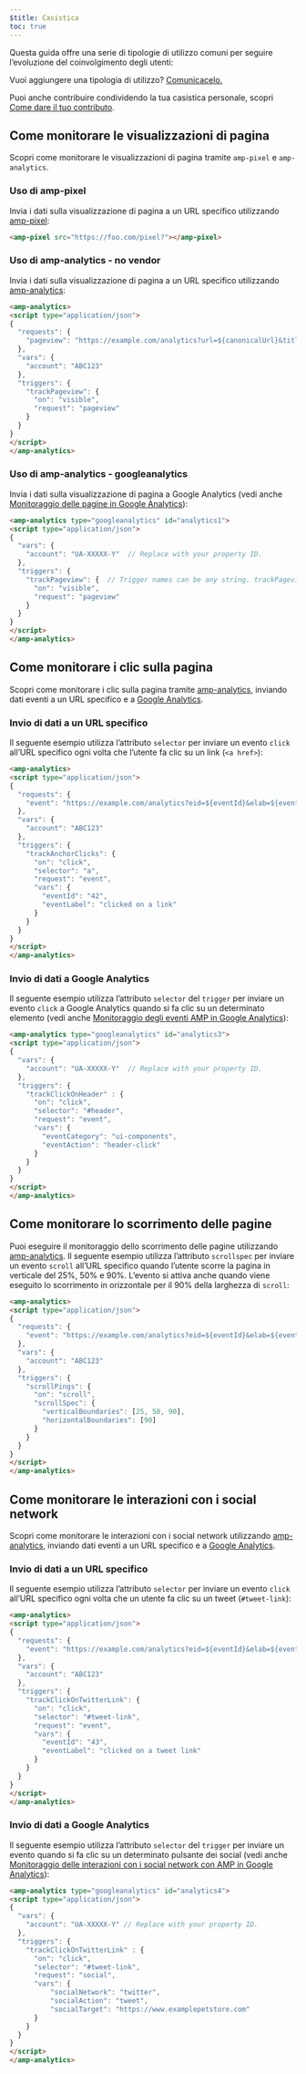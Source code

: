 ```yaml
---
$title: Casistica
toc: true
---
```




Questa guida offre una serie di tipologie di utilizzo comuni per seguire l’evoluzione del coinvolgimento degli utenti:

Vuoi aggiungere una tipologia di utilizzo?
[Comunicacelo.](https://github.com/ampproject/docs/issues/new)

Puoi anche contribuire condividendo la tua casistica personale,
scopri [Come dare il tuo contributo](/it/contribute/).

## Come monitorare le visualizzazioni di pagina

Scopri come monitorare le visualizzazioni di pagina tramite `amp-pixel` e `amp-analytics`.

### Uso di amp-pixel

Invia i dati sulla visualizzazione di pagina a un URL specifico utilizzando
[amp-pixel](/it/docs/reference/components/amp-pixel.html):

```html
<amp-pixel src="https://foo.com/pixel?"></amp-pixel>
```

### Uso di amp-analytics - no vendor

Invia i dati sulla visualizzazione di pagina a un URL specifico utilizzando
[amp-analytics](/it/docs/reference/components/amp-analytics.html):

```html
<amp-analytics>
<script type="application/json">
{
  "requests": {
    "pageview": "https://example.com/analytics?url=${canonicalUrl}&title=${title}&acct=${account}"
  },
  "vars": {
    "account": "ABC123"
  },
  "triggers": {
    "trackPageview": {
      "on": "visible",
      "request": "pageview"
    }
  }
}
</script>
</amp-analytics>
```

### Uso di amp-analytics - googleanalytics

Invia i dati sulla visualizzazione di pagina a Google Analytics
(vedi anche [Monitoraggio delle pagine in Google Analytics](https://developers.google.com/analytics/devguides/collection/amp-analytics/#page_tracking)):

```html
<amp-analytics type="googleanalytics" id="analytics1">
<script type="application/json">
{
  "vars": {
    "account": "UA-XXXXX-Y"  // Replace with your property ID.
  },
  "triggers": {
    "trackPageview": {  // Trigger names can be any string. trackPageview is not a required name.
      "on": "visible",
      "request": "pageview"
    }
  }
}
</script>
</amp-analytics>
```

## Come monitorare i clic sulla pagina

Scopri come monitorare i clic sulla pagina tramite
[amp-analytics](/it/docs/reference/components/amp-analytics.html),
inviando dati eventi a un URL specifico e a
[Google Analytics](https://developers.google.com/analytics/devguides/collection/amp-analytics/).

### Invio di dati a un URL specifico

Il seguente esempio utilizza l’attributo `selector` per inviare un evento `click`
all’URL specifico ogni volta che l’utente fa clic su un link (`<a href>`):

```html
<amp-analytics>
<script type="application/json">
{
  "requests": {
    "event": "https://example.com/analytics?eid=${eventId}&elab=${eventLabel}&acct=${account}"
  },
  "vars": {
    "account": "ABC123"
  },
  "triggers": {
    "trackAnchorClicks": {
      "on": "click",
      "selector": "a",
      "request": "event",
      "vars": {
        "eventId": "42",
        "eventLabel": "clicked on a link"
      }
    }
  }
}
</script>
</amp-analytics>
```

### Invio di dati a Google Analytics

Il seguente esempio utilizza l’attributo `selector` del `trigger`
per inviare un evento `click` a Google Analytics quando si fa clic su un determinato elemento
(vedi anche
[Monitoraggio degli eventi AMP in Google Analytics](https://developers.google.com/analytics/devguides/collection/amp-analytics/#event_tracking)):

```html
<amp-analytics type="googleanalytics" id="analytics3">
<script type="application/json">
{
  "vars": {
    "account": "UA-XXXXX-Y"  // Replace with your property ID.
  },
  "triggers": {
    "trackClickOnHeader" : {
      "on": "click",
      "selector": "#header",
      "request": "event",
      "vars": {
        "eventCategory": "ui-components",
        "eventAction": "header-click"
      }
    }
  }
}
</script>
</amp-analytics>
```

## Come monitorare lo scorrimento delle pagine

Puoi eseguire il monitoraggio dello scorrimento delle pagine utilizzando [amp-analytics](/it/docs/reference/components/amp-analytics.html).
Il seguente esempio utilizza l’attributo `scrollspec` per inviare un evento `scroll`
all’URL specifico quando l’utente scorre la pagina in verticale del 25%, 50% e 90%.
L’evento si attiva anche quando viene eseguito lo scorrimento in orizzontale
per il 90% della larghezza di `scroll`:

```html
<amp-analytics>
<script type="application/json">
{
  "requests": {
    "event": "https://example.com/analytics?eid=${eventId}&elab=${eventLabel}&acct=${account}"
  },
  "vars": {
    "account": "ABC123"
  },
  "triggers": {
    "scrollPings": {
      "on": "scroll",
      "scrollSpec": {
        "verticalBoundaries": [25, 50, 90],
        "horizontalBoundaries": [90]
      }
    }
  }
}
</script>
</amp-analytics>
```

## Come monitorare le interazioni con i social network

Scopri come monitorare le interazioni con i social network utilizzando
[amp-analytics](/it/docs/reference/components/amp-analytics.html),
inviando dati eventi a un URL specifico e a
[Google Analytics](https://developers.google.com/analytics/devguides/collection/amp-analytics/).

### Invio di dati a un URL specifico

Il seguente esempio utilizza l’attributo `selector` per inviare un evento `click`
all’URL specifico ogni volta che un utente fa clic su un tweet (`#tweet-link`):

```html
<amp-analytics>
<script type="application/json">
{
  "requests": {
    "event": "https://example.com/analytics?eid=${eventId}&elab=${eventLabel}&acct=${account}"
  },
  "vars": {
    "account": "ABC123"
  },
  "triggers": {
    "trackClickOnTwitterLink": {
      "on": "click",
      "selector": "#tweet-link",
      "request": "event",
      "vars": {
        "eventId": "43",
        "eventLabel": "clicked on a tweet link"
      }
    }
  }
}
</script>
</amp-analytics>
```

### Invio di dati a Google Analytics

Il seguente esempio utilizza l’attributo `selector` del `trigger`
per inviare un evento quando si fa clic su un determinato pulsante dei social
(vedi anche
[Monitoraggio delle interazioni con i social network con AMP in Google Analytics](https://developers.google.com/analytics/devguides/collection/amp-analytics/#social_interactions)):

```html
<amp-analytics type="googleanalytics" id="analytics4">
<script type="application/json">
{
  "vars": {
    "account": "UA-XXXXX-Y" // Replace with your property ID.
  },
  "triggers": {
    "trackClickOnTwitterLink" : {
      "on": "click",
      "selector": "#tweet-link",
      "request": "social",
      "vars": {
          "socialNetwork": "twitter",
          "socialAction": "tweet",
          "socialTarget": "https://www.examplepetstore.com"
      }
    }
  }
}
</script>
</amp-analytics>
```
